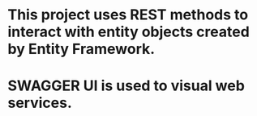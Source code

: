 # This project uses REST methods to interact with entity objects created by Entity Framework.
# SWAGGER UI is used to visual web services.
